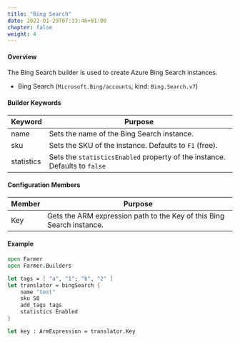 ```yaml
---
title: "Bing Search"
date: 2021-01-29T07:33:46+01:00
chapter: false
weight: 4
---
```


#### Overview
The Bing Search builder is used to create Azure Bing Search instances.

* Bing Search (`Microsoft.Bing/accounts`, kind: `Bing.Search.v7`)

#### Builder Keywords
| Keyword | Purpose |
|-|-|
| name | Sets the name of the Bing Search instance. |
| sku | Sets the SKU of the instance. Defaults to `F1` (free). |
| statistics | Sets the `statisticsEnabled` property of the instance. Defaults to `false` |

#### Configuration Members

| Member | Purpose |
|-|-|
| Key | Gets the ARM expression path to the Key of this Bing Search instance. |

#### Example
```fsharp
open Farmer
open Farmer.Builders

let tags = [ "a", "1"; "b", "2" ]
let translator = bingSearch {
    name "test"
    sku S0
    add_tags tags
    statistics Enabled
}

let key : ArmExpression = translator.Key
```